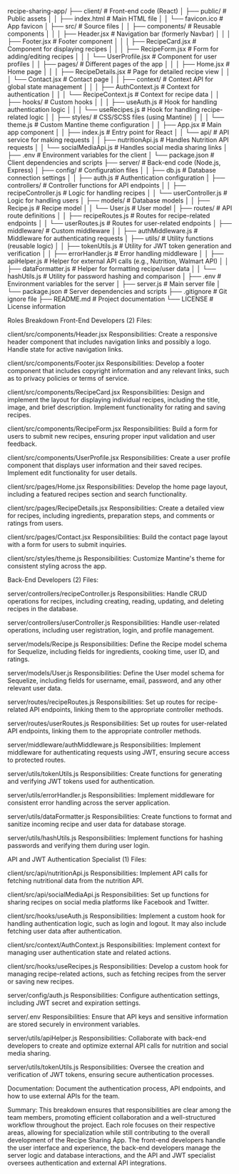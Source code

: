recipe-sharing-app/
├── client/                        # Front-end code (React)
│   ├── public/                    # Public assets
│   │   ├── index.html             # Main HTML file
│   │   └── favicon.ico            # App favicon
│   ├── src/                       # Source files
│   │   ├── components/            # Reusable components
│   │   │   ├── Header.jsx         # Navigation bar (formerly Navbar)
│   │   │   ├── Footer.jsx         # Footer component
│   │   │   ├── RecipeCard.jsx     # Component for displaying recipes
│   │   │   ├── RecipeForm.jsx     # Form for adding/editing recipes
│   │   │   └── UserProfile.jsx    # Component for user profiles
│   │   ├── pages/                 # Different pages of the app
│   │   │   ├── Home.jsx           # Home page
│   │   │   ├── RecipeDetails.jsx  # Page for detailed recipe view
│   │   │   └── Contact.jsx        # Contact page
│   │   ├── context/               # Context API for global state management
│   │   │   ├── AuthContext.js     # Context for authentication
│   │   │   └── RecipeContext.js   # Context for recipe data
│   │   ├── hooks/                 # Custom hooks
│   │   │   ├── useAuth.js         # Hook for handling authentication logic
│   │   │   └── useRecipes.js      # Hook for handling recipe-related logic
│   │   ├── styles/                # CSS/SCSS files (using Mantine)
│   │   │   └── theme.js           # Custom Mantine theme configuration
│   │   ├── App.jsx                # Main app component
│   │   ├── index.js               # Entry point for React
│   │   └── api/                   # API service for making requests
│   │       ├── nutritionApi.js    # Handles Nutrition API requests
│   │       └── socialMediaApi.js  # Handles social media sharing links
│   ├── .env                       # Environment variables for the client
│   └── package.json               # Client dependencies and scripts
├── server/                        # Back-end code (Node.js, Express)
│   ├── config/                    # Configuration files
│   │   ├── db.js                  # Database connection settings
│   │   ├── auth.js                # Authentication configuration
│   ├── controllers/               # Controller functions for API endpoints
│   │   ├── recipeController.js     # Logic for handling recipes
│   │   └── userController.js       # Logic for handling users
│   ├── models/                    # Database models
│   │   ├── Recipe.js              # Recipe model
│   │   └── User.js                # User model
│   ├── routes/                    # API route definitions
│   │   ├── recipeRoutes.js        # Routes for recipe-related endpoints
│   │   └── userRoutes.js          # Routes for user-related endpoints
│   ├── middleware/                # Custom middleware
│   │   ├── authMiddleware.js      # Middleware for authenticating requests
│   ├── utils/                     # Utility functions (reusable logic)
│   │   ├── tokenUtils.js          # Utility for JWT token generation and verification
│   │   ├── errorHandler.js        # Error handling middleware
│   │   ├── apiHelper.js           # Helper for external API calls (e.g., Nutrition, Walmart API)
│   │   ├── dataFormatter.js       # Helper for formatting recipe/user data
│   │   └── hashUtils.js           # Utility for password hashing and comparison
│   ├── .env                       # Environment variables for the server
│   ├── server.js                  # Main server file
│   └── package.json               # Server dependencies and scripts
├── .gitignore                     # Git ignore file
├── README.md                      # Project documentation
└── LICENSE                        # License information

Roles Breakdown
Front-End Developers (2)
Files:

client/src/components/Header.jsx
Responsibilities: Create a responsive header component that includes navigation links and possibly a logo. Handle state for active navigation links.

client/src/components/Footer.jsx
Responsibilities: Develop a footer component that includes copyright information and any relevant links, such as to privacy policies or terms of service.

client/src/components/RecipeCard.jsx
Responsibilities: Design and implement the layout for displaying individual recipes, including the title, image, and brief description. Implement functionality for rating and saving recipes.

client/src/components/RecipeForm.jsx
Responsibilities: Build a form for users to submit new recipes, ensuring proper input validation and user feedback.

client/src/components/UserProfile.jsx
Responsibilities: Create a user profile component that displays user information and their saved recipes. Implement edit functionality for user details.

client/src/pages/Home.jsx
Responsibilities: Develop the home page layout, including a featured recipes section and search functionality.

client/src/pages/RecipeDetails.jsx
Responsibilities: Create a detailed view for recipes, including ingredients, preparation steps, and comments or ratings from users.

client/src/pages/Contact.jsx
Responsibilities: Build the contact page layout with a form for users to submit inquiries.

client/src/styles/theme.js
Responsibilities: Customize Mantine's theme for consistent styling across the app.

Back-End Developers (2)
Files:

server/controllers/recipeController.js
Responsibilities: Handle CRUD operations for recipes, including creating, reading, updating, and deleting recipes in the database.

server/controllers/userController.js
Responsibilities: Handle user-related operations, including user registration, login, and profile management.

server/models/Recipe.js
Responsibilities: Define the Recipe model schema for Sequelize, including fields for ingredients, cooking time, user ID, and ratings.

server/models/User.js
Responsibilities: Define the User model schema for Sequelize, including fields for username, email, password, and any other relevant user data.

server/routes/recipeRoutes.js
Responsibilities: Set up routes for recipe-related API endpoints, linking them to the appropriate controller methods.

server/routes/userRoutes.js
Responsibilities: Set up routes for user-related API endpoints, linking them to the appropriate controller methods.

server/middleware/authMiddleware.js
Responsibilities: Implement middleware for authenticating requests using JWT, ensuring secure access to protected routes.

server/utils/tokenUtils.js
Responsibilities: Create functions for generating and verifying JWT tokens used for authentication.

server/utils/errorHandler.js
Responsibilities: Implement middleware for consistent error handling across the server application.

server/utils/dataFormatter.js
Responsibilities: Create functions to format and sanitize incoming recipe and user data for database storage.

server/utils/hashUtils.js
Responsibilities: Implement functions for hashing passwords and verifying them during user login.

API and JWT Authentication Specialist (1)
Files:

client/src/api/nutritionApi.js
Responsibilities: Implement API calls for fetching nutritional data from the nutrition API.

client/src/api/socialMediaApi.js
Responsibilities: Set up functions for sharing recipes on social media platforms like Facebook and Twitter.

client/src/hooks/useAuth.js
Responsibilities: Implement a custom hook for handling authentication logic, such as login and logout. It may also include fetching user data after authentication.

client/src/context/AuthContext.js
Responsibilities: Implement context for managing user authentication state and related actions.

client/src/hooks/useRecipes.js
Responsibilities: Develop a custom hook for managing recipe-related actions, such as fetching recipes from the server or saving new recipes.

server/config/auth.js
Responsibilities: Configure authentication settings, including JWT secret and expiration settings.

server/.env
Responsibilities: Ensure that API keys and sensitive information are stored securely in environment variables.

server/utils/apiHelper.js
Responsibilities: Collaborate with back-end developers to create and optimize external API calls for nutrition and social media sharing.

server/utils/tokenUtils.js
Responsibilities: Oversee the creation and verification of JWT tokens, ensuring secure authentication processes.

Documentation: Document the authentication process, API endpoints, and how to use external APIs for the team.

Summary:
This breakdown ensures that responsibilities are clear among the team members, promoting efficient collaboration and a well-structured workflow throughout the project. Each role focuses on their respective areas, allowing for specialization while still contributing to the overall development of the Recipe Sharing App. The front-end developers handle the user interface and experience, the back-end developers manage the server logic and database interactions, and the API and JWT specialist oversees authentication and external API integrations.
